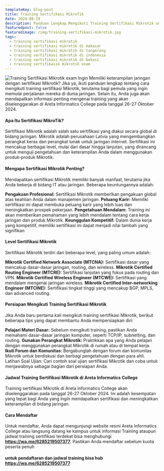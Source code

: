 ```yaml
---
templateKey: blog-post
title: Training Sertifikasi MikroTik
date: 2024-08-19
description: Panduan Lengkap Mengikuti Training Sertifikasi Mikrotik untuk Pemula
featuredpost: false
featuredimage: /img/training-sertifikasi-mikrotik.jpg
tags:
  - training sertifikasi mikrotik
  - training sertifikasi mikrotik di makasar
  - training sertifikasi mikrotik di tangerang
  - training sertifikasi mikrotik di indonesia
  - training sertifikasi mikrotik di bekasi
  - training sertifikasik mikrotik exam
---
```


![Training Sertifikasi Mikrotik exam](/img/training-sertifikasi-mikrotik.jpg "Training Sertifikasi Mikrotik exam")
Ingin Memiliki keterampilan jaringan dengan sertifikasi Mikrotik? Jika ya, ikuti panduan lengkap tentang cara mengikuti training sertifikasi Mikrotik, terutama bagi pemula yang ingin memulai perjalanan mereka di dunia jaringan. Selain itu, Anda juga akan mendapatkan informasi penting mengenai training yang akan diselenggarakan di Areta Informatics College pada tanggal 26-27 Oktober 2024.

#### Apa Itu Sertifikasi MikroTik?
Sertifikasi Mikrotik adalah salah satu sertifikasi yang diakui secara global di bidang jaringan. Mikrotik adalah perusahaan Latvia yang mengembangkan perangkat keras dan perangkat lunak untuk jaringan internet. Sertifikasi ini mencakup berbagai level, mulai dari dasar hingga lanjutan, yang dirancang untuk menguji pengetahuan dan keterampilan Anda dalam menggunakan produk-produk Mikrotik.

#### Mengapa Sertifikasi Mikrotik Penting?

Mendapatkan sertifikasi Mikrotik memiliki banyak manfaat, terutama jika Anda bekerja di bidang IT atau jaringan. Beberapa keuntungannya adalah:

**Pengakuan Profesional:** Sertifikasi Mikrotik memberikan pengakuan global atas keahlian Anda dalam manajemen jaringan.
**Peluang Karir:** Memiliki sertifikasi ini dapat membuka peluang karir yang lebih luas dan meningkatkan prospek pekerjaan.
**Pengetahuan Mendalam:** Training ini akan memberikan pemahaman yang lebih mendalam tentang cara kerja jaringan dan produk Mikrotik.
**Keunggulan Kompetitif:** Dalam dunia kerja yang kompetitif, memiliki sertifikasi ini dapat menjadi nilai tambah yang signifikan

#### Level Sertifikasi Mikrotik
Sertifikasi Mikrotik terdiri dari beberapa level, yang paling umum adalah:

**Mikrotik Certified Network Associate (MTCNA):** Sertifikasi dasar yang mencakup dasar-dasar jaringan, routing, dan wireless.
**Mikrotik Certified Routing Engineer (MTCRE):** Sertifikasi lanjutan yang fokus pada routing dan VPN.
**Mikrotik Certified Wireless Engineer (MTCWE):** Sertifikasi yang mendalam mengenai jaringan wireless.
**Mikrotik Certified Inter-networking Engineer (MTCINE):** Sertifikasi tingkat tinggi yang mencakup BGP, MPLS, dan advanced routing.

#### Persiapan Mengikuti Training Sertifikasi Mikrotik
Jika Anda baru pertama kali mengikuti training sertifikasi Mikrotik, berikut beberapa tips yang dapat membantu Anda mempersiapkan diri:

**Pelajari Materi Dasar:** Sebelum mengikuti training, pastikan Anda memahami dasar-dasar jaringan komputer, seperti TCP/IP, subnetting, dan routing.
**Gunakan Perangkat Mikrotik:** Praktikkan apa yang Anda pelajari dengan menggunakan perangkat Mikrotik di rumah atau di tempat kerja.
**Ikuti Forum dan Komunitas:** Bergabunglah dengan forum dan komunitas Mikrotik untuk berdiskusi dan berbagi pengetahuan dengan para ahli.
Latihan Soal Ujian: Cari contoh soal ujian sertifikasi Mikrotik dan coba untuk menjawabnya sebagai bagian dari persiapan Anda.

#### Jadwal Training Sertifikasi Mikrotik di Areta Informatics College
Training sertifikasi Mikrotik di Areta Informatics College akan diselenggarakan pada tanggal 26-27 Oktober 2024. Ini adalah kesempatan yang tepat bagi Anda yang ingin mendapatkan sertifikasi dan meningkatkan keterampilan di bidang jaringan.

#### Cara Mendaftar
Untuk mendaftar, Anda dapat mengunjungi website resmi Areta Informatics College atau langsung datang ke kampus untuk informasi Training ataupun jadwal training sertifikasi terdekat bisa menghubungi **https://wa.me/6285219507377**. Pastikan Anda mendaftar sebelum kuota peserta penuh

#### untuk pendaftaran dan jadwal training bisa hub https://wa.me/6285219507377